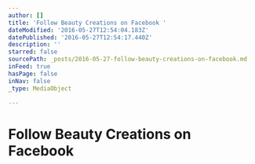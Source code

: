 ```yaml
---
author: []
title: 'Follow Beauty Creations on Facebook '
dateModified: '2016-05-27T12:54:04.183Z'
datePublished: '2016-05-27T12:54:17.440Z'
description: ''
starred: false
sourcePath: _posts/2016-05-27-follow-beauty-creations-on-facebook.md
inFeed: true
hasPage: false
inNav: false
_type: MediaObject

---
```

# Follow Beauty Creations on Facebook